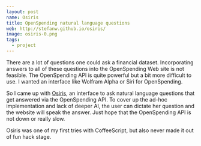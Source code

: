 ```yaml
---
layout: post
name: Osiris
title: OpenSpending natural language questions
web: http://stefanw.github.io/osiris/
image: osiris-0.png
tags:
  - project
---
```


There are a lot of questions one could ask a financial dataset. Incorporating answers to all of these questions into the OpenSpending Web site is not feasible. The OpenSpending API is quite powerful but a bit more difficult to use. I wanted an interface like Wolfram Alpha or Siri for OpenSpending.

So I came up with [Osiris](http://stefanw.github.io/osiris/), an interface to ask natural language questions that get answered via the OpenSpending API. To cover up the ad-hoc implementation and lack of deeper AI, the user can dictate her question and the website will speak the answer. Just hope that the OpenSpending API is not down or really slow.

Osiris was one of my first tries with CoffeeScript, but also never made it out of fun hack stage.